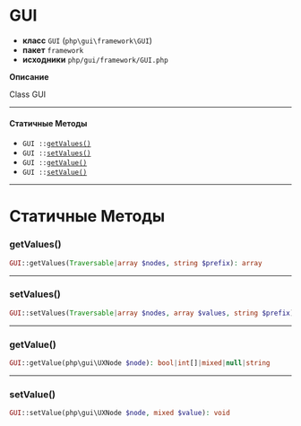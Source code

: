 # GUI

- **класс** `GUI` (`php\gui\framework\GUI`)
- **пакет** `framework`
- **исходники** `php/gui/framework/GUI.php`

**Описание**

Class GUI

---

#### Статичные Методы

- `GUI ::`[`getValues()`](#method-getvalues)
- `GUI ::`[`setValues()`](#method-setvalues)
- `GUI ::`[`getValue()`](#method-getvalue)
- `GUI ::`[`setValue()`](#method-setvalue)

---
# Статичные Методы

<a name="method-getvalues"></a>

### getValues()
```php
GUI::getValues(Traversable|array $nodes, string $prefix): array
```

---

<a name="method-setvalues"></a>

### setValues()
```php
GUI::setValues(Traversable|array $nodes, array $values, string $prefix): void
```

---

<a name="method-getvalue"></a>

### getValue()
```php
GUI::getValue(php\gui\UXNode $node): bool|int[]|mixed|null|string
```

---

<a name="method-setvalue"></a>

### setValue()
```php
GUI::setValue(php\gui\UXNode $node, mixed $value): void
```